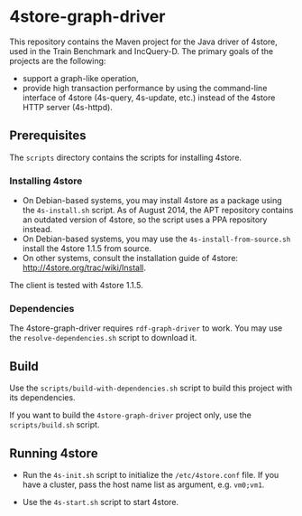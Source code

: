 4store-graph-driver
===================

This repository contains the Maven project for the Java driver of 4store, used in the Train Benchmark and IncQuery-D. The primary goals of the projects are the following:
* support a graph-like operation,
* provide high transaction performance by using the command-line interface of 4store (4s-query, 4s-update, etc.) instead of the 4store HTTP server (4s-httpd).

Prerequisites
-------------

The `scripts` directory contains the scripts for installing 4store.

### Installing 4store

* On Debian-based systems, you may install 4store as a package using the `4s-install.sh` script. As of August 2014, the APT repository contains an outdated version of 4store, so the script uses a PPA repository instead.
* On Debian-based systems, you may use the `4s-install-from-source.sh` install the 4store 1.1.5 from source.
* On other systems, consult the installation guide of 4store: <http://4store.org/trac/wiki/Install>.

The client is tested with 4store 1.1.5.

### Dependencies

The 4store-graph-driver requires `rdf-graph-driver` to work. You may use the `resolve-dependencies.sh` script to download it.

Build
-----

Use the `scripts/build-with-dependencies.sh` script to build this project with its dependencies.

If you want to build the `4store-graph-driver` project only, use the `scripts/build.sh` script.

Running 4store
--------------

* Run the `4s-init.sh` script to initialize the `/etc/4store.conf` file. If you have a cluster, pass the host name list as argument, e.g. `vm0;vm1`.

* Use the `4s-start.sh` script to start 4store.
